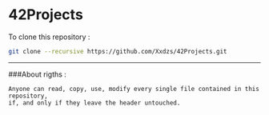 # 42Projects

To clone this repository :
```sh
git clone --recursive https://github.com/Xxdzs/42Projects.git
```
----
###About rigths :

	Anyone can read, copy, use, modify every single file contained in this repository,
	if, and only if they leave the header untouched.
  
